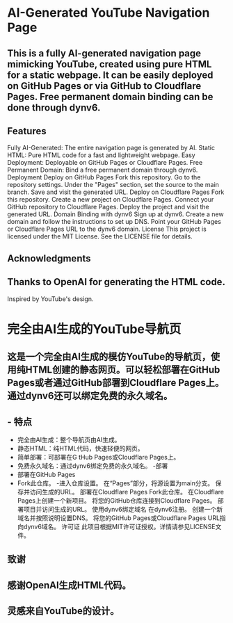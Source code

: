 # AI-Generated YouTube Navigation Page
##  This is a fully AI-generated navigation page mimicking YouTube, created using pure HTML for a static webpage. It can be easily deployed on GitHub Pages or via GitHub to Cloudflare Pages. Free permanent domain binding can be done through dynv6.

## Features
Fully AI-Generated: The entire navigation page is generated by AI.
Static HTML: Pure HTML code for a fast and lightweight webpage.
Easy Deployment: Deployable on GitHub Pages or Cloudflare Pages.
Free Permanent Domain: Bind a free permanent domain through dynv6.
Deployment
Deploy on GitHub Pages
Fork this repository.
Go to the repository settings.
Under the "Pages" section, set the source to the main branch.
Save and visit the generated URL.
Deploy on Cloudflare Pages
Fork this repository.
Create a new project on Cloudflare Pages.
Connect your GitHub repository to Cloudflare Pages.
Deploy the project and visit the generated URL.
Domain Binding with dynv6
Sign up at dynv6.
Create a new domain and follow the instructions to set up DNS.
Point your GitHub Pages or Cloudflare Pages URL to the dynv6 domain.
License
This project is licensed under the MIT License. See the LICENSE file for details.

## Acknowledgments
## Thanks to OpenAI for generating the HTML code.
Inspired by YouTube's design.
# 完全由AI生成的YouTube导航页
## 这是一个完全由AI生成的模仿YouTube的导航页，使用纯HTML创建的静态网页。可以轻松部署在GitHub Pages或者通过GitHub部署到Cloudflare Pages上。通过dynv6还可以绑定免费的永久域名。

## - 特点
- 完全由AI生成：整个导航页由AI生成。
- 静态HTML：纯HTML代码，快速轻便的网页。
- 简单部署：可部署在G tHub Pages或Cloudflare Pages上。
- 免费永久域名：通过dynv6绑定免费的永久域名。
-部署
- 部署在GitHub Pages
- Fork此仓库。
-进入仓库设置。
在“Pages”部分，将源设置为main分支。
保存并访问生成的URL。
部署在Cloudflare Pages
Fork此仓库。
在Cloudflare Pages上创建一个新项目。
将您的GitHub仓库连接到Cloudflare Pages。
部署项目并访问生成的URL。
使用dynv6绑定域名
在dynv6注册。
创建一个新域名并按照说明设置DNS。
将您的GitHub Pages或Cloudflare Pages URL指向dynv6域名。
许可证
此项目根据MIT许可证授权。详情请参见LICENSE文件。

## 致谢
## 感谢OpenAI生成HTML代码。
## 灵感来自YouTube的设计。
